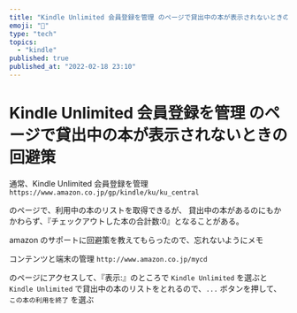 ```yaml
---
title: "Kindle Unlimited 会員登録を管理 のページで貸出中の本が表示されないときの回避策"
emoji: "👏"
type: "tech"
topics:
  - "kindle"
published: true
published_at: "2022-02-18 23:10"
---
```


# Kindle Unlimited 会員登録を管理 のページで貸出中の本が表示されないときの回避策

通常、Kindle Unlimited 会員登録を管理
`https://www.amazon.co.jp/gp/kindle/ku/ku_central`

のページで、利用中の本のリストを取得できるが、
貸出中の本があるのにもかかわらず、『チェックアウトした本の合計数:0』となることがある。

amazon のサポートに回避策を教えてもらったので、忘れないようにメモ

コンテンツと端末の管理
`http://www.amazon.co.jp/mycd`

のページにアクセスして、『表示:』のところで `Kindle Unlimited` を選ぶと
`Kindle Unlimited` で貸出中の本のリストをとれるので、`...` ボタンを押して、`この本の利用を終了` を選ぶ
